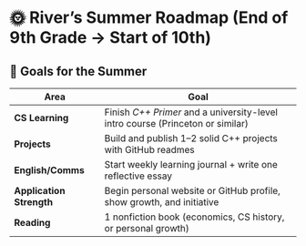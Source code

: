# 🌞 River’s Summer Roadmap (End of 9th Grade → Start of 10th)

## 🎯 Goals for the Summer

| Area | Goal |
|------|------|
| **CS Learning** | Finish *C++ Primer* and a university-level intro course (Princeton or similar) |
| **Projects** | Build and publish 1–2 solid C++ projects with GitHub readmes |
| **English/Comms** | Start weekly learning journal + write one reflective essay |
| **Application Strength** | Begin personal website or GitHub profile, show growth, and initiative |
| **Reading** | 1 nonfiction book (economics, CS history, or personal growth) |